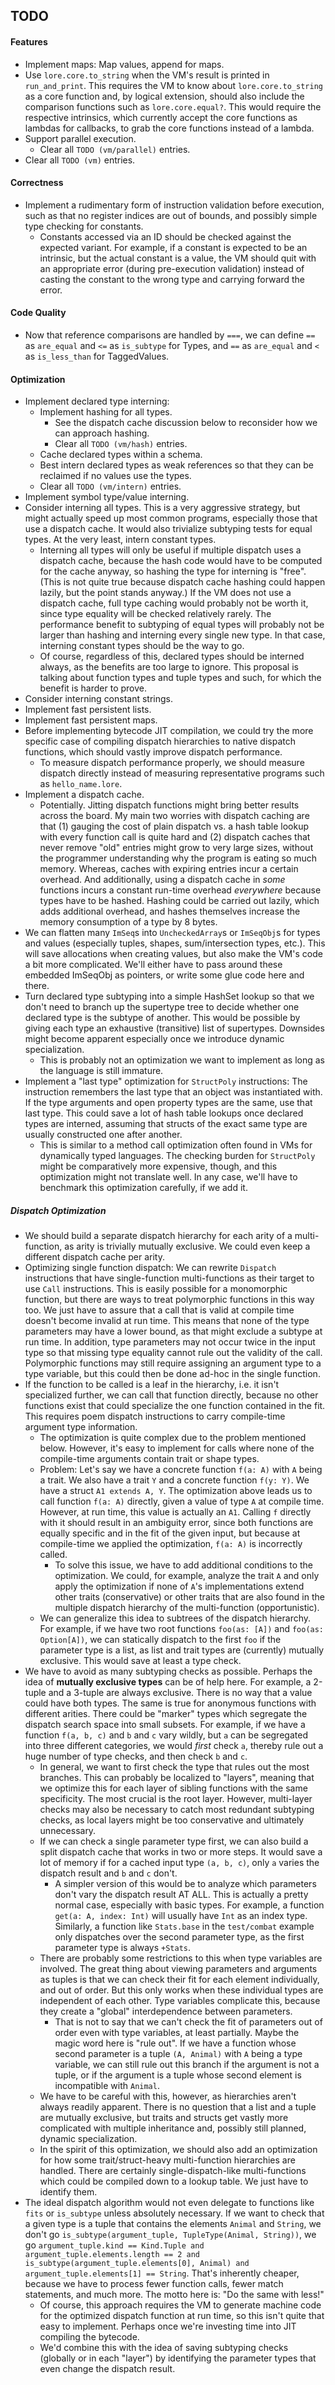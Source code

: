 ## TODO

#### Features

- Implement maps: Map values, append for maps.
- Use `lore.core.to_string` when the VM's result is printed in `run_and_print`. This requires the VM to know about `lore.core.to_string` as a core function and, by logical extension, should also include the comparison functions such as `lore.core.equal?`. This would require the respective intrinsics, which currently accept the core functions as lambdas for callbacks, to grab the core functions instead of a lambda.
- Support parallel execution.
  - Clear all `TODO (vm/parallel)` entries.
- Clear all `TODO (vm)` entries.

#### Correctness

- Implement a rudimentary form of instruction validation before execution, such as that no register indices are out of bounds, and possibly simple type checking for constants.
  - Constants accessed via an ID should be checked against the expected variant. For example, if a constant is expected to be an intrinsic, but the actual constant is a value, the VM should quit with an appropriate error (during pre-execution validation) instead of casting the constant to the wrong type and carrying forward the error.

#### Code Quality

- Now that reference comparisons are handled by `===`, we can define `==` as `are_equal` and `<=` as `is_subtype` for Types, and `==` as `are_equal` and `<` as `is_less_than` for TaggedValues.

#### Optimization

- Implement declared type interning:
  - Implement hashing for all types.
    - See the dispatch cache discussion below to reconsider how we can approach hashing.
    - Clear all `TODO (vm/hash)` entries.
  - Cache declared types within a schema.
  - Best intern declared types as weak references so that they can be reclaimed if no values use the types.
  - Clear all `TODO (vm/intern)` entries.
- Implement symbol type/value interning.
- Consider interning all types. This is a very aggressive strategy, but might actually speed up most common programs, especially those that use a dispatch cache. It would also trivialize subtyping tests for equal types. At the very least, intern constant types.
  - Interning all types will only be useful if multiple dispatch uses a dispatch cache, because the hash code would have to be computed for the cache anyway, so hashing the type for interning is "free". (This is not quite true because dispatch cache hashing could happen lazily, but the point stands anyway.) If the VM does not use a dispatch cache, full type caching would probably not be worth it, since type equality will be checked relatively rarely. The performance benefit to subtyping of equal types will probably not be larger than hashing and interning every single new type. In that case, interning constant types should be the way to go.
  - Of course, regardless of this, declared types should be interned always, as the benefits are too large to ignore. This proposal is talking about function types and tuple types and such, for which the benefit is harder to prove.
- Consider interning constant strings.
- Implement fast persistent lists.
- Implement fast persistent maps.
- Before implementing bytecode JIT compilation, we could try the more specific case of compiling dispatch hierarchies to native dispatch functions, which should vastly improve dispatch performance.
  - To measure dispatch performance properly, we should measure dispatch directly instead of measuring representative programs such as `hello_name.lore`.
- Implement a dispatch cache.
  - Potentially. Jitting dispatch functions might bring better results across the board. My main two worries with dispatch caching are that (1) gauging the cost of plain dispatch vs. a hash table lookup with every function call is quite hard and (2) dispatch caches that never remove "old" entries might grow to very large sizes, without the programmer understanding why the program is eating so much memory. Whereas, caches with expiring entries incur a certain overhead. And additionally, using a dispatch cache in *some* functions incurs a constant run-time overhead *everywhere* because types have to be hashed. Hashing could be carried out lazily, which adds additional overhead, and hashes themselves increase the memory consumption of a type by 8 bytes.
- We can flatten many `ImSeq`s into `UncheckedArray`s or `ImSeqObj`s for types and values (especially tuples, shapes, sum/intersection types, etc.). This will save allocations when creating values, but also make the VM's code a bit more complicated. We'll either have to pass around these embedded ImSeqObj as pointers, or write some glue code here and there.
- Turn declared type subtyping into a simple HashSet lookup so that we don't need to branch up the supertype tree to decide whether one declared type is the subtype of another. This would be possible by giving each type an exhaustive (transitive) list of supertypes. Downsides might become apparent especially once we introduce dynamic specialization.
  - This is probably not an optimization we want to implement as long as the language is still immature.
- Implement a "last type" optimization for `StructPoly` instructions: The instruction remembers the last type that an object was instantiated with. If the type arguments and open property types are the same, use that last type. This could save a lot of hash table lookups once declared types are interned, assuming that structs of the exact same type are usually constructed one after another.
  - This is similar to a method call optimization often found in VMs for dynamically typed languages. The checking burden for `StructPoly` might be comparatively more expensive, though, and this optimization might not translate well. In any case, we'll have to benchmark this optimization carefully, if we add it. 

##### Dispatch Optimization

- We should build a separate dispatch hierarchy for each arity of a multi-function, as arity is trivially mutually exclusive. We could even keep a different dispatch cache per arity. 
- Optimizing single function dispatch: We can rewrite `Dispatch` instructions that have single-function multi-functions as their target to use `Call` instructions. This is easily possible for a monomorphic function, but there are ways to treat polymorphic functions in this way too. We just have to assure that a call that is valid at compile time doesn't become invalid at run time. This means that none of the type parameters may have a lower bound, as that might exclude a subtype at run time. In addition, type parameters may not occur twice in the input type so that missing type equality cannot rule out the validity of the call. Polymorphic functions may still require assigning an argument type to a type variable, but this could then be done ad-hoc in the single function.
- If the function to be called is a leaf in the hierarchy, i.e. it isn't specialized further, we can call that function directly, because no other functions exist that could specialize the one function contained in the fit. This requires poem dispatch instructions to carry compile-time argument type information. 
  - The optimization is quite complex due to the problem mentioned below. However, it's easy to implement for calls where none of the compile-time arguments contain trait or shape types.
  - Problem: Let's say we have a concrete function `f(a: A)` with `A` being a trait. We also have a trait `Y` and a concrete function `f(y: Y)`. We have a struct `A1 extends A, Y`. The optimization above leads us to call function `f(a: A)` directly, given a value of type `A` at compile time. However, at run time, this value is actually an `A1`. Calling `f` directly with it should result in an ambiguity error, since both functions are equally specific and in the fit of the given input, but because at compile-time we applied the optimization, `f(a: A)` is incorrectly called.
    - To solve this issue, we have to add additional conditions to the optimization. We could, for example, analyze the trait `A` and only apply the optimization if none of `A`'s implementations extend other traits (conservative) or other traits that are also found in the multiple dispatch hierarchy of the multi-function (opportunistic).
  - We can generalize this idea to subtrees of the dispatch hierarchy. For example, if we have two root functions `foo(as: [A])` and `foo(as: Option[A])`, we can statically dispatch to the first `foo` if the parameter type is a list, as list and trait types are (currently) mutually exclusive. This would save at least a type check.
- We have to avoid as many subtyping checks as possible. Perhaps the idea of **mutually exclusive types** can be of help here. For example, a 2-tuple and a 3-tuple are always exclusive. There is no way that a value could have both types. The same is true for anonymous functions with different arities. There could be "marker" types which segregate the dispatch search space into small subsets. For example, if we have a function `f(a, b, c)` and `b` and `c` vary wildly, but `a` can be segregated into three different categories, we would *first* check `a`, thereby rule out a huge number of type checks, and then check `b` and `c`.
  - In general, we want to first check the type that rules out the most branches. This can probably be localized to "layers", meaning that we optimize this for each layer of sibling functions with the same specificity. The most crucial is the root layer. However, multi-layer checks may also be necessary to catch most redundant subtyping checks, as local layers might be too conservative and ultimately unnecessary.
  - If we can check a single parameter type first, we can also build a split dispatch cache that works in two or more steps. It would save a lot of memory if for a cached input type `(a, b, c)`, only `a` varies the dispatch result and `b` and `c` don't.
    - A simpler version of this would be to analyze which parameters don't vary the dispatch result AT ALL. This is actually a pretty normal case, especially with basic types. For example, a function `get(a: A, index: Int)` will usually have `Int` as an index type. Similarly, a function like `Stats.base` in the `test/combat` example only dispatches over the second parameter type, as the first parameter type is always `+Stats`.
  - There are probably some restrictions to this when type variables are involved. The great thing about viewing parameters and arguments as tuples is that we can check their fit for each element individually, and out of order. But this only works when these individual types are independent of each other. Type variables complicate this, because they create a "global" interdependence between parameters.
    - That is not to say that we can't check the fit of parameters out of order even with type variables, at least partially. Maybe the magic word here is "rule out". If we have a function whose second parameter is a tuple `(A, Animal)` with `A` being a type variable, we can still rule out this branch if the argument is not a tuple, or if the argument is a tuple whose second element is incompatible with `Animal`.
  - We have to be careful with this, however, as hierarchies aren't always readily apparent. There is no question that a list and a tuple are mutually exclusive, but traits and structs get vastly more complicated with multiple inheritance and, possibly still planned, dynamic specialization.
  - In the spirit of this optimization, we should also add an optimization for how some trait/struct-heavy multi-function hierarchies are handled. There are certainly single-dispatch-like multi-functions which could be compiled down to a lookup table. We just have to identify them.
- The ideal dispatch algorithm would not even delegate to functions like `fits` or `is_subtype` unless absolutely necessary. If we want to check that a given type is a tuple that contains the elements `Animal` and `String`, we don't go `is_subtype(argument_tuple, TupleType(Animal, String))`, we go `argument_tuple.kind == Kind.Tuple and argument_tuple.elements.length == 2 and is_subtype(argument_tuple.elements[0], Animal) and argument_tuple.elements[1] == String`. That's inherently cheaper, because we have to process fewer function calls, fewer match statements, and much more. The motto here is: "Do the same with less!"
  - Of course, this approach requires the VM to generate machine code for the optimized dispatch function at run time, so this isn't quite that easy to implement. Perhaps once we're investing time into JIT compiling the bytecode.
  - We'd combine this with the idea of saving subtyping checks (globally or in each "layer") by identifying the parameter types that even change the dispatch result.
